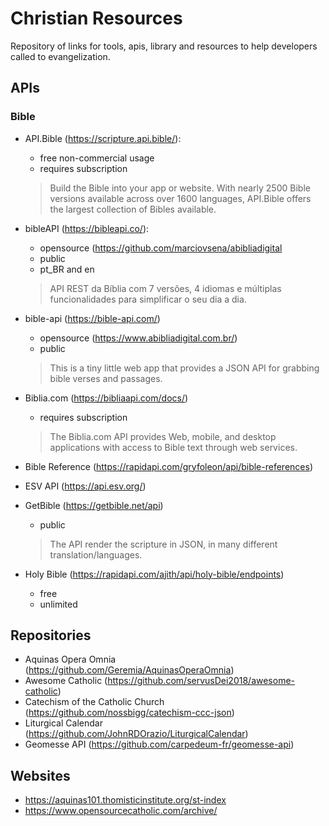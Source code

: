 # Christian Resources
Repository of links for tools, apis, library and resources to help developers called to evangelization.

## APIs
### Bible
- API.Bible (https://scripture.api.bible/): 
  - free non-commercial usage 
  - requires subscription
  > Build the Bible into your app or website.
  > With nearly 2500 Bible versions available across over 1600 languages, API.Bible offers the largest collection of Bibles available.
 
- bibleAPI (https://bibleapi.co/): 
  - opensource (https://github.com/marciovsena/abibliadigital
  - public
  - pt_BR and en
  > API REST da Bíblia com 7 versões, 4 idiomas e múltiplas funcionalidades para simplificar o seu dia a dia.
  
- bible-api (https://bible-api.com/)
  - opensource (https://www.abibliadigital.com.br/)
  - public
  > This is a tiny little web app that provides a JSON API for grabbing bible verses and passages.
  
- Biblia.com (https://bibliaapi.com/docs/)
  - requires subscription
  > The Biblia.com API provides Web, mobile, and desktop applications with access to Bible text through web services. 
  
- Bible Reference (https://rapidapi.com/gryfoleon/api/bible-references)

- ESV API (https://api.esv.org/)

- GetBible (https://getbible.net/api)
  - public
  > The API render the scripture in JSON, in many different translation/languages.

- Holy Bible (https://rapidapi.com/ajith/api/holy-bible/endpoints)
  - free
  - unlimited

## Repositories
- Aquinas Opera Omnia (https://github.com/Geremia/AquinasOperaOmnia)
- Awesome Catholic (https://github.com/servusDei2018/awesome-catholic)
- Catechism of the Catholic Church (https://github.com/nossbigg/catechism-ccc-json)
- Liturgical Calendar (https://github.com/JohnRDOrazio/LiturgicalCalendar)
- Geomesse API (https://github.com/carpedeum-fr/geomesse-api)

## Websites
- https://aquinas101.thomisticinstitute.org/st-index
- https://www.opensourcecatholic.com/archive/
